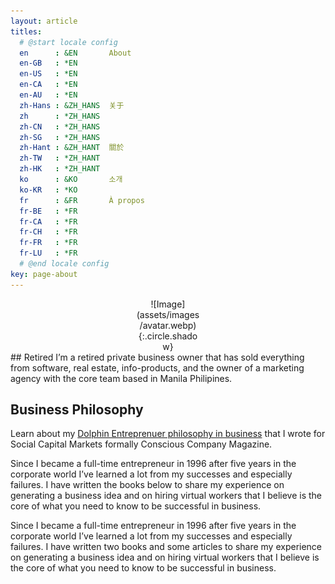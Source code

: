 ```yaml
---
layout: article
titles:
  # @start locale config
  en      : &EN       About
  en-GB   : *EN
  en-US   : *EN
  en-CA   : *EN
  en-AU   : *EN
  zh-Hans : &ZH_HANS  关于
  zh      : *ZH_HANS
  zh-CN   : *ZH_HANS
  zh-SG   : *ZH_HANS
  zh-Hant : &ZH_HANT  關於
  zh-TW   : *ZH_HANT
  zh-HK   : *ZH_HANT
  ko      : &KO       소개
  ko-KR   : *KO
  fr      : &FR       À propos
  fr-BE   : *FR
  fr-CA   : *FR
  fr-CH   : *FR
  fr-FR   : *FR
  fr-LU   : *FR
  # @end locale config
key: page-about
---
```

<div style="width:20%; margin:0 auto;" align="center" markdown="1">
![Image](assets/images/avatar.webp){:.circle.shadow}
</div>
## Retired
I’m a retired private business owner that has sold everything from software, real estate, info-products, and the owner of a marketing agency with the core team based in Manila Philipines.

## Business Philosophy
Learn about my [Dolphin Entreprenuer philosophy in business](https://socapglobal.com/2017/08/forget-shark-tank-dolphin-entrepreneur-instead/) that I wrote for Social Capital Markets formally Conscious Company Magazine.

Since I became a full-time entrepreneur in 1996 after five years in the corporate world I’ve learned a lot from my successes and especially failures. I have written the books below to share my experience on generating a business idea and on hiring virtual workers that I believe is the core of what you need to know to be successful in business.

Since I became a full-time entrepreneur in 1996 after five years in the corporate world I’ve learned a lot from my successes and especially failures. I have written two books and some articles to share my experience on generating a business idea and on hiring virtual workers that I believe is the core of what you need to know to be successful in business.